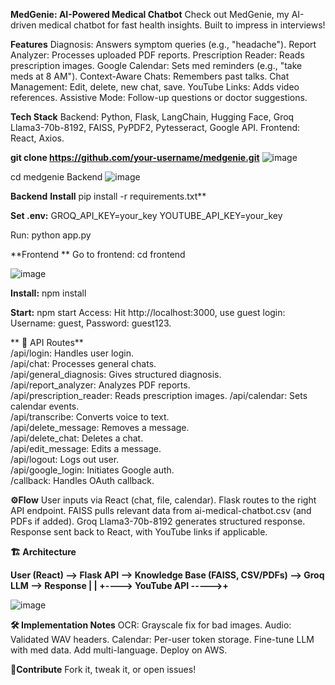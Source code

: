 **MedGenie: AI-Powered Medical Chatbot**
Check out MedGenie, my AI-driven medical chatbot for fast health insights. Built to impress in interviews!

**Features**
Diagnosis: Answers symptom queries (e.g., "headache").
Report Analyzer: Processes uploaded PDF reports.
Prescription Reader: Reads prescription images.
Google Calendar: Sets med reminders (e.g., "take meds at 8 AM").
Context-Aware Chats: Remembers past talks.
Chat Management: Edit, delete, new chat, save.
YouTube Links: Adds video references.
Assistive Mode: Follow-up questions or doctor suggestions.

**Tech Stack**
Backend: Python, Flask, LangChain, Hugging Face, Groq Llama3-70b-8192, FAISS, PyPDF2, Pytesseract, Google API.
Frontend: React, Axios.

**git clone https://github.com/your-username/medgenie.git** 
![image](https://github.com/user-attachments/assets/57808c79-d2a4-44e9-9825-0d24048020c4)                       






cd medgenie
Backend
![image](https://github.com/user-attachments/assets/c4b08f58-0102-408b-9fe8-f9572ca9d2ab)                     







**Backend**
**Install**
pip install -r requirements.txt**

**Set .env:**
GROQ_API_KEY=your_key
YOUTUBE_API_KEY=your_key 

Run:
python app.py 

**Frontend **
Go to frontend:
cd frontend

![image](https://github.com/user-attachments/assets/de593524-7c7d-46d8-8209-b1d0194be20e)

**Install:**
npm install

**Start:**
npm start
Access: Hit http://localhost:3000, use guest login: Username: guest, Password: guest123. 

** 📡 API Routes**  
/api/login: Handles user login.    
/api/chat: Processes general chats.    
/api/general_diagnosis: Gives structured diagnosis.    
/api/report_analyzer: Analyzes PDF reports.  
/api/prescription_reader: Reads prescription images. 
/api/calendar: Sets calendar events.  
/api/transcribe: Converts voice to text.   
/api/delete_message: Removes a message.   
/api/delete_chat: Deletes a chat.  
/api/edit_message: Edits a message.    
/api/logout: Logs out user.   
/api/google_login: Initiates Google auth.  
/callback: Handles OAuth callback.   


**⚙️Flow**
User inputs via React (chat, file, calendar).
Flask routes to the right API endpoint.
FAISS pulls relevant data from ai-medical-chatbot.csv (and PDFs if added).
Groq Llama3-70b-8192 generates structured response.
Response sent back to React, with YouTube links if applicable. 

**🏗 Architecture**

**User (React) --> Flask API --> Knowledge Base (FAISS, CSV/PDFs) --> Groq LLM --> Response
                  |                        |
                  +----> YouTube API ----->+** 

![image](https://github.com/user-attachments/assets/6bd5d8d6-cda1-4b5e-8e25-47fe474c6a5b)

**🛠 Implementation Notes**
OCR: Grayscale fix for bad images.
Audio: Validated WAV headers.
Calendar: Per-user token storage.
Fine-tune LLM with med data.
Add multi-language.
Deploy on AWS.

**🤝Contribute**
Fork it, tweak it, or open issues!
